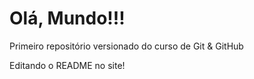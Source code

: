 # Olá, Mundo!!!
 Primeiro repositório versionado do curso de Git & GitHub

Editando o README no site!
